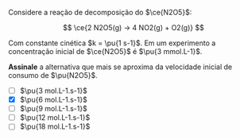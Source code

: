 Considere a reação de decomposição do $\ce{N2O5}$:

$$
\ce{2 N2O5(g) -> 4 NO2(g) + O2(g)}
$$

Com constante cinética $k = \pu{1 s-1}$. Em um experimento a concentração inicial de $\ce{N2O5}$ é $\pu{3 mmol.L-1}$. 

**Assinale** a alternativa que mais se aproxima da velocidade inicial de consumo de $\pu{N2O5}$.

- [ ] $\pu{3 mol.L-1.s-1}$
- [x] $\pu{6 mol.L-1.s-1}$
- [ ] $\pu{9 mol.L-1.s-1}$
- [ ] $\pu{12 mol.L-1.s-1}$
- [ ] $\pu{18 mol.L-1.s-1}$
